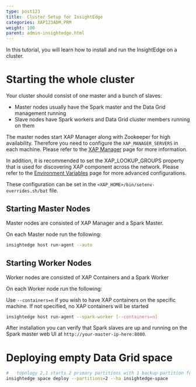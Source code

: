 ```yaml
---
type: post123
title:  Cluster Setup for InsightEdge
categories: XAP123ADM,PRM
weight: 100
parent: admin-insightedge.html
---
```


In this tutorial, you will learn how to install and run the InsightEdge on a cluster.

# Starting the whole cluster

Your cluster should consist of one master and a bunch of slaves:

* Master nodes usually have the Spark master and the Data Grid management running
* Slave nodes have Spark workers and Data Grid cluster members running on them


The master nodes start XAP Manager along with Zookeeper for high availability. Therefore you need to configure the `XAP_MANAGER_SERVERS` in each machine. Please refer to the [XAP Manager](../admin/xap-manager.html) page for more information.

In addition, it is recommended to set the XAP_LOOKUP_GROUPS property that is used for discovering XAP component across the network.
Please refer to the [Environment Variables](../started/common-environment-variables.html) page for more advanced configurations.

These configuration can be set in the `<XAP_HOME>/bin/setenv-overrides.sh/bat` file.

## Starting Master Nodes

Master nodes are consisted of XAP Manager and a Spark Master.

On each Master node run the following:

```bash
insightedge host run-agent --auto
```

## Starting Worker Nodes

Worker nodes are consisted of XAP Containers and a Spark Worker

On each Worker node run the following:

Use `--containers=n` if you wish to have XAP containers on the specific machine. If not specified, no XAP containers will be started

```bash
insightedge host run-agent --spark-worker [--containers=n]
```

After installation you can verify that Spark slaves are up and running on the Spark master web UI at `http://your-master-ip-here:8080`.

# Deploying empty Data Grid space

```bash
#   topology 2,1 starts 2 primary partitions with 1 backup partition for each primary
insightedge space deploy --partitions=2 --ha insightedge-space
```
